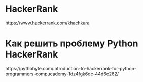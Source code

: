 # HackerRank
https://www.hackerrank.com/khachkara
<h1>Как решить проблему Python HackerRank</h1>
https://pythobyte.com/introduction-to-hackerrank-for-python-programmers-compucademy-1dz4fgk6dc-44d6c262/
